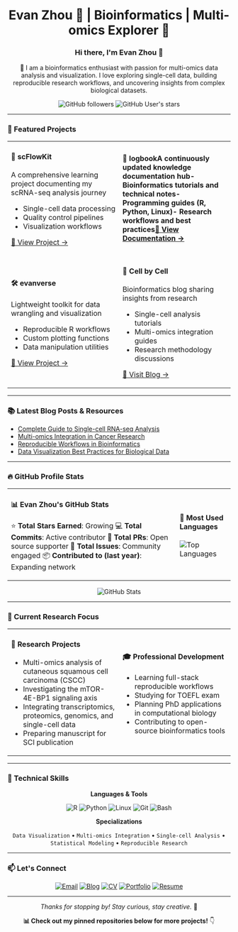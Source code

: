 <div align="center">

# Evan Zhou 🧬 | Bioinformatics | Multi-omics Explorer 🔬

</div>

<div align="center">

### Hi there, I'm Evan Zhou 👋

🧬 I am a bioinformatics enthusiast with passion for multi-omics data analysis and visualization. I love exploring single-cell data, building reproducible research workflows, and uncovering insights from complex biological datasets.

</div>

<div align="center">

![GitHub followers](https://img.shields.io/github/followers/evanbio?style=social)
![GitHub User's stars](https://img.shields.io/github/stars/evanbio?style=social)

</div>

---

### 🔬 Featured Projects

<table>
<tr>
<td width="50%">

#### 🧪 scFlowKit
A comprehensive learning project documenting my scRNA-seq analysis journey
- Single-cell data processing
- Quality control pipelines
- Visualization workflows

[🔗 View Project →](https://github.com/evanbio/scFlowKit)

</td>
<td width="50%">

#### 📖 logbookA continuously updated knowledge documentation hub- Bioinformatics tutorials and technical notes- Programming guides (R, Python, Linux)- Research workflows and best practices[🔗 View Documentation →](https://docs.evanzhou.org)

</td>
</tr>
<tr>
<td width="50%">

#### 🛠️ evanverse
Lightweight toolkit for data wrangling and visualization
- Reproducible R workflows
- Custom plotting functions
- Data manipulation utilities

[🔗 View Project →](https://github.com/evanbio/evanverse)

</td>
<td width="50%">

#### 📝 Cell by Cell
Bioinformatics blog sharing insights from research
- Single-cell analysis tutorials
- Multi-omics integration guides
- Research methodology discussions

[🔗 Visit Blog →](https://blog.evanzhou.org)

</td>
</tr>
</table>

---

### 📚 Latest Blog Posts & Resources

- [Complete Guide to Single-cell RNA-seq Analysis](https://blog.evanzhou.org)
- [Multi-omics Integration in Cancer Research](https://blog.evanzhou.org)
- [Reproducible Workflows in Bioinformatics](https://blog.evanzhou.org)
- [Data Visualization Best Practices for Biological Data](https://blog.evanzhou.org)

---

### 🔥 GitHub Profile Stats

<div align="center">

<table>
<tr>
<td>

#### 📊 Evan Zhou's GitHub Stats

⭐ **Total Stars Earned**: Growing
💻 **Total Commits**: Active contributor
📝 **Total PRs**: Open source supporter
🐛 **Total Issues**: Community engaged
📦 **Contributed to (last year)**: Expanding network

</td>
<td>

#### 🎯 Most Used Languages

![Top Languages](https://github-readme-stats.vercel.app/api/top-langs/?username=evanbio&layout=compact&theme=radical)

</td>
</tr>
</table>

<img src="https://github-readme-stats.vercel.app/api?username=evanbio&show_icons=true&theme=radical" alt="GitHub Stats" />

</div>

---

### 🌟 Current Research Focus

<table>
<tr>
<td width="50%">

#### 🧬 Research Projects
- Multi-omics analysis of cutaneous squamous cell carcinoma (CSCC)
- Investigating the mTOR-4E-BP1 signaling axis
- Integrating transcriptomics, proteomics, genomics, and single-cell data
- Preparing manuscript for SCI publication

</td>
<td width="50%">

#### 🎓 Professional Development
- Learning full-stack reproducible workflows
- Studying for TOEFL exam
- Planning PhD applications in computational biology
- Contributing to open-source bioinformatics tools

</td>
</tr>
</table>

---

### 💼 Technical Skills

<div align="center">

**Languages & Tools**

![R](https://img.shields.io/badge/R-276DC3?style=for-the-badge&logo=r&logoColor=white)
![Python](https://img.shields.io/badge/Python-3776AB?style=for-the-badge&logo=python&logoColor=white)
![Linux](https://img.shields.io/badge/Linux-FCC624?style=for-the-badge&logo=linux&logoColor=black)
![Git](https://img.shields.io/badge/Git-F05032?style=for-the-badge&logo=git&logoColor=white)
![Bash](https://img.shields.io/badge/Bash-4EAA25?style=for-the-badge&logo=gnu-bash&logoColor=white)

**Specializations**

`Data Visualization` • `Multi-omics Integration` • `Single-cell Analysis` • `Statistical Modeling` • `Reproducible Research`

</div>

---

### 📫 Let's Connect

<div align="center">

[![Email](https://img.shields.io/badge/Email-evanzhou.bio@gmail.com-EA4335?style=for-the-badge&logo=gmail&logoColor=white)](mailto:evanzhou.bio@gmail.com)
[![Blog](https://img.shields.io/badge/Blog-blog.evanzhou.org-0088CC?style=for-the-badge&logo=wordpress&logoColor=white)](https://blog.evanzhou.org)
[![CV](https://img.shields.io/badge/CV-academic.evanzhou.org-00C853?style=for-the-badge&logo=academia&logoColor=white)](https://academic.evanzhou.org/)
[![Portfolio](https://img.shields.io/badge/Portfolio-portfolio.evanzhou.org-7B1FA2?style=for-the-badge&logo=firefox&logoColor=white)](https://portfolio.evanzhou.org/)
[![Resume](https://img.shields.io/badge/Resume-resume.evanzhou.org-FF6F00?style=for-the-badge&logo=readthedocs&logoColor=white)](https://resume.evanzhou.org/)

</div>

---

<div align="center">

_Thanks for stopping by! Stay curious, stay creative._ 🚀

**📊 Check out my pinned repositories below for more projects!** 👇

</div>
